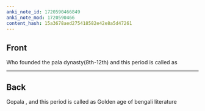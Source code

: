 ```yaml
---
anki_note_id: 1720590466849
anki_note_mod: 1720590466
content_hash: 15a3678aed275418582e42e8a5d47261
---
```


## Front

Who founded the pala dynasty(8th-12th) and this period is called as

<hr/>

## Back

Gopala , and this period is called as Golden age of bengali literature